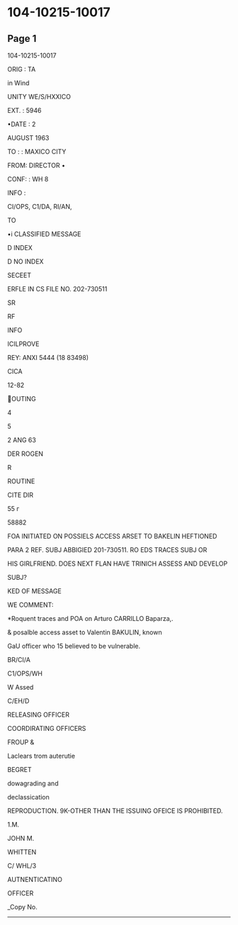 # 104-10215-10017

## Page 1

104-10215-10017

ORIG : TA

in Wind

UNITY WE/S/HXXICO

EXT. : 5946

•DATE : 2

AUGUST 1963

TO : : MAXICO CITY

FROM: DIRECTOR •

CONF: : WH 8

INFO :

CI/OPS, C1/DA, RI/AN,

TO

•i CLASSIFIED MESSAGE

D INDEX

D NO INDEX

SECEET

ERFLE IN CS FILE NO. 202-730511

SR

RF

INFO

ICILPROVE

REY: ANXI 5444 (18 83498)

CICA

12-82

OUTING

4

5

2 ANG 63

DER ROGEN

R

ROUTINE

CITE DIR

55 г

58882

FOA INITIATED ON POSSIELS ACCESS ARSET TO BAKELIN HEFTIONED

PARA 2 REF. SUBJ ABBIGIED 201-730511. RO EDS TRACES SUBJ OR

HIS GIRLFRIEND. DOES NEXT FLAN HAVE TRINICH ASSESS AND DEVELOP

SUBJ?

KED OF MESSAGE

WE COMMENT:

*Roquent traces and POA on Arturo CARRILLO Baparza,.

& posalble access asset to Valentin BAKULIN, known

GaU officer who 15 believed to be vulnerable.

BR/CI/A

C1/OPS/WH

W Assed

C/EH/D

RELEASING OFFICER

COORDIRATING OFFICERS

FROUP &

Laclears trom auterutie

BEGRET

dowagrading and

declassication

REPRODUCTION. 9K-OTHER THAN THE ISSUING OFEICE IS PROHIBITED.

1.M.

JOHN M.

WHITTEN

C/ WHL/3

AUTNENTICATINO

OFFICER

_Copy No.

---

